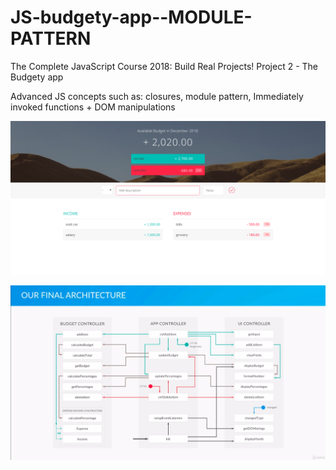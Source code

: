 # JS-budgety-app--MODULE-PATTERN

The Complete JavaScript Course 2018: Build Real Projects!
Project 2 - The Budgety app

Advanced JS concepts such as: closures, module pattern, Immediately invoked functions + DOM manipulations

![alt text](https://github.com/kbernie/JS-budgety-app--MODULE-PATTERN/blob/master/screenshot.png)


![alt text](https://github.com/kbernie/JS-budgety-app--MODULE-PATTERN/blob/master/project%20structure.png)
